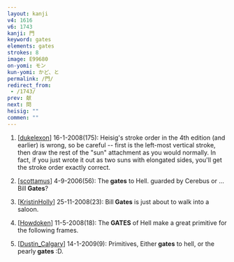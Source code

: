 ```yaml
---
layout: kanji
v4: 1616
v6: 1743
kanji: 門
keyword: gates
elements: gates
strokes: 8
image: E99680
on-yomi: モン
kun-yomi: かど、と
permalink: /門/
redirect_from:
 - /1743/
prev: 献
next: 問
heisig: ""
commen: ""
---
```


1) [<a href="http://kanji.koohii.com/profile/dukelexon">dukelexon</a>] 16-1-2008(175): Heisig&#039;s stroke order in the 4th edition (and earlier) is wrong, so be careful -- first is the left-most vertical stroke, then draw the rest of the &quot;sun&quot; attachment as you would normally. In fact, if you just wrote it out as two suns with elongated sides, you&#039;ll get the stroke order exactly correct.

2) [<a href="http://kanji.koohii.com/profile/scottamus">scottamus</a>] 4-9-2006(56): The<strong> gates</strong> to Hell. guarded by Cerebus or ... Bill<strong> Gates</strong>?

3) [<a href="http://kanji.koohii.com/profile/KristinHolly">KristinHolly</a>] 25-11-2008(23): Bill<strong> Gates</strong> is just about to walk into a saloon.

4) [<a href="http://kanji.koohii.com/profile/Howdoken">Howdoken</a>] 11-5-2008(18): The<strong> GATES</strong> of Hell make a great primitive for the following frames.

5) [<a href="http://kanji.koohii.com/profile/Dustin_Calgary">Dustin_Calgary</a>] 14-1-2009(9): Primitives, Either<strong> gates</strong> to hell, or the pearly<strong> gates</strong> :D.

